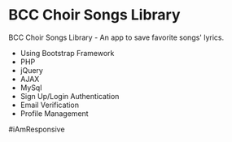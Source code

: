# BCC Choir Songs Library

BCC Choir Songs Library - An app to save favorite songs' lyrics.

* Using Bootstrap Framework
* PHP
* jQuery
* AJAX
* MySql
* Sign Up/Login Authentication
* Email Verification
* Profile Management

#iAmResponsive

